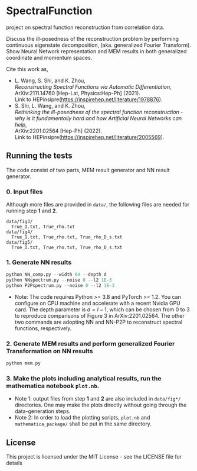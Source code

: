 # SpectralFunction
project on spectral function reconstruction from correlation data.

Discuss the ill-posedness of the reconstruction problem by performing continuous eigenstate decomposition, (aka. generalized Fourier Transform).
Show Neural Network representation and MEM results in both generalized coordinate and momentum spaces.

Cite this work as,<br>
* L. Wang, S. Shi, and K. Zhou, <br>
*Reconstructing Spectral Functions via Automatic Differentiation*,<br>
ArXiv:2111.14760 [Hep-Lat, Physics:Hep-Ph] (2021). <br>
Link to HEPinsipre(https://inspirehep.net/literature/1978876).<br>
* S. Shi, L. Wang, and K. Zhou, <br>
*Rethinking the ill-posedness of the spectral function reconstruction - why is it fundamentally hard and how Artificial Neural Networks can help*, <br>
ArXiv:2201.02564 [Hep-Ph] (2022). <br>
Link to HEPinsipre(https://inspirehep.net/literature/2005569).

## Running the tests

The code consist of two parts, MEM result generator and NN result generator.

### 0. Input files

Although more files are provided in ```data/```, the following files are needed for running step **1** and **2**.
```
data/fig3/
  True_D.txt, True_rho.txt
data/fig4/
  True_D.txt, True_rho.txt, True_rho_D_s.txt
data/fig5/
  True_D.txt, True_rho.txt, True_rho_D_s.txt
```

### 1. Generate NN results

```python
python NN_comp.py --width 64 --depth d
python NNspectrum.py --noise 0 --l2 1E-3
python P2Pspectrum.py --noise 0 --l2 1E-3
```

* Note: The code requires Python >= 3.8 and PyTorch >= 1.2. You can configure on CPU machine and accelerate with a recent Nvidia GPU card. The depth parameter is $d = l-1$, which can be chosen from 0 to 3 to reproduce comparisons of Figure 3 in ArXiv:2201.02564. The other two commands are adopting NN and NN-P2P to reconstruct spectral functions, respectively.

### 2. Generate MEM results and perform generalized Fourier Transformation on NN results

```python
python mem.py
```

### 3. Make the plots including analytical results, run the mathematica notebook ```plot.nb```.

* Note 1: output files from step **1** and **2** are also included in ```data/fig*/``` directories. One may make the plots directly without going through the data-generation steps.
* Note 2: In order to load the plotting scripts, ```plot.nb``` and ```mathematica_package/``` shall be put in the same directory.


## License

This project is licensed under the MIT License - see the LICENSE file for details
